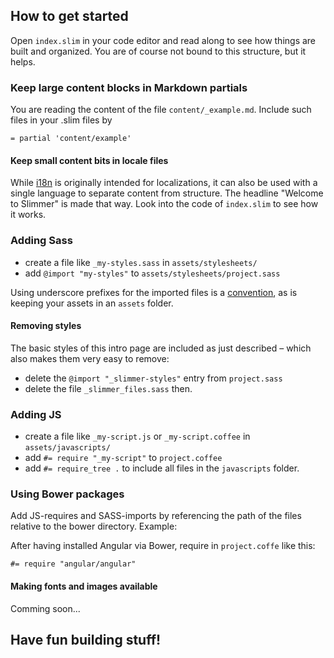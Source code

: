 ## How to get started

Open `index.slim` in your code editor and read along to see how things are built and organized. You are of course not bound to this structure, but it helps.

### Keep large content blocks in Markdown partials

You are reading the content of the file `content/_example.md`. Include such files in your .slim files by

    = partial 'content/example'

#### Keep small content bits in locale files

While [i18n](https://github.com/svenfuchs/i18n) is originally intended for localizations, it can also be used with a single language to separate content from structure. The headline "Welcome to Slimmer" is made that way. Look into the code of `index.slim` to see how it works.

### Adding Sass

- create a file like `_my-styles.sass` in `assets/stylesheets/`
- add `@import "my-styles"` to `assets/stylesheets/project.sass`

Using underscore prefixes for the imported files is a [convention](https://en.wikipedia.org/wiki/Convention_over_configuration), as is keeping your assets in an `assets` folder.

#### Removing styles

The basic styles of this intro page are included as just described – which also makes them very easy to remove:

- delete the `@import "_slimmer-styles"` entry from `project.sass`
- delete the file `_slimmer_files.sass` then.

### Adding JS

- create a file like `_my-script.js` or `_my-script.coffee` in `assets/javascripts/`
- add `#= require "_my-script"` to `project.coffee`
- add `#= require_tree .` to include all files in the `javascripts` folder.

### Using Bower packages

Add JS-requires and SASS-imports by referencing the path of the files relative to the bower directory. Example:

After having installed Angular via Bower, require in `project.coffe` like this:

    #= require "angular/angular"

#### Making fonts and images available

Comming soon...

## Have fun building stuff!


